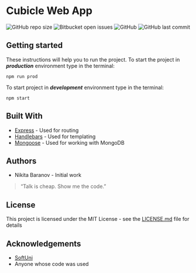 # Cubicle Web App

![GitHub repo size](https://img.shields.io/github/repo-size/nikmace/cubicle)
![Bitbucket open issues](https://img.shields.io/bitbucket/issues-raw/nikmace/cubicle?logo=Visual%20Studio)
![GitHub](https://img.shields.io/github/license/nikmace/cubicle?color=brightgreen)
![GitHub last commit](https://img.shields.io/github/last-commit/nikmace/cubicle?color=yellow&logo=JavaScript)

## Getting started
These instructions will help you to run the project. 
To start the project in **_production_** environment type in the terminal:
```
npm run prod
```
To start project in **_development_** environment type in the terminal:
```
npm start
```
## Built With
- [Express](https://www.npmjs.com/package/express) - Used for routing
- [Handlebars](https://www.npmjs.com/package/handlebars) - Used for templating
- [Mongoose](https://www.npmjs.com/package/mongoose) - Used for working with MongoDB

## Authors
- Nikita Baranov - Initial work
> “Talk is cheap. Show me the code.”
## License
This project is licensed under the MIT License - see the [LICENSE.md](https://github.com/nikmace/cubicle/blob/master/LICENSE) file for details
## Acknowledgements
- [SoftUni](https://softuni.bg/)
- Anyone whose code was used
